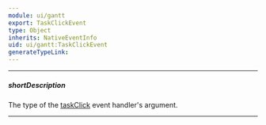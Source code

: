 ```yaml
---
module: ui/gantt
export: TaskClickEvent
type: Object
inherits: NativeEventInfo
uid: ui/gantt:TaskClickEvent
generateTypeLink: 
---
```

---
##### shortDescription
The type of the [taskClick]({basewidgetpath}/Events/#taskClick) event handler's argument.

---
<!-- Description goes here -->